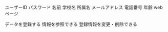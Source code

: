 <!-- 名詞リスト -->
ユーザーID
パスワード
名前
学校名
所属名
メールアドレス
電話番号
年齢
webページ


<!-- 動詞リスト -->
データを登録する
情報を参照できる
登録情報を変更・削除できる